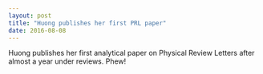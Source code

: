```yaml
---
layout: post
title: "Huong publishes her first PRL paper"
date: 2016-08-08
---
```

Huong publishes her first analytical paper on Physical Review Letters after almost a year under reviews. Phew!
